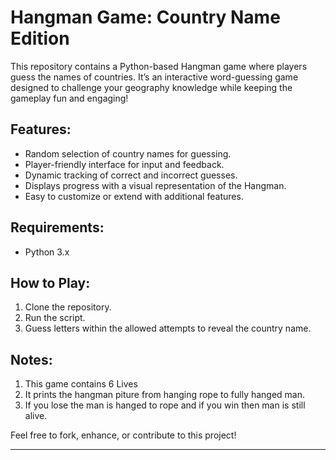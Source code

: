 # Hangman Game: Country Name Edition  
 
This repository contains a Python-based Hangman game where players guess the names of countries. It’s an interactive word-guessing game designed to challenge your geography knowledge while keeping the gameplay fun and engaging!  
 
## Features:
- Random selection of country names for guessing.  
- Player-friendly interface for input and feedback.  
- Dynamic tracking of correct and incorrect guesses.  
- Displays progress with a visual representation of the Hangman.  
- Easy to customize or extend with additional features.  
 
## Requirements:
- Python 3.x  
 
## How to Play:
1. Clone the repository.  
2. Run the script.  
3. Guess letters within the allowed attempts to reveal the country name.  

## Notes:
1. This game contains 6 Lives
2. It prints the hangman piture from hanging rope to fully hanged man.
3. If you lose the man is hanged to rope and if you win then man is still alive.
   
Feel free to fork, enhance, or contribute to this project!  
 
---
 
